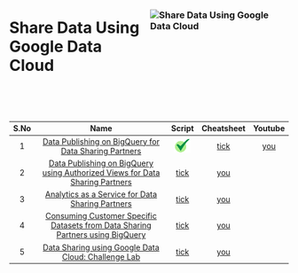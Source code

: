 [youtube]: /assets/yt.png
[cross]: /assets/cross.jpg
[tick]: /assets/tick.jpg

### <img src="https://cdn.qwiklabs.com/g1AE7vnBOA6YLmx03%2FxeoOxkjAvG7ZE%2FU76PYsoWbTQ%3D" alt="Share Data Using Google Data Cloud" title="Share Data Using Google Data Cloud" align="right" height="180" width="250"/>

# Share Data Using Google Data Cloud

<br>
<br>
<br>


| S.No | Name | Script | Cheatsheet | Youtube |
| :--: | :---: | :------: | :--------: | :------: |
| 1 | [Data Publishing on BigQuery for Data Sharing Partners](https://www.cloudskillsboost.google/focuses/42011?parent=catalog) | [![tick][tick]]() | [tick]() | [you]() |
| 2 | [Data Publishing on BigQuery using Authorized Views for Data Sharing Partners](https://www.cloudskillsboost.google/focuses/42016?parent=catalog) | [tick]() | [you]() |
| 3 | [Analytics as a Service for Data Sharing Partners](https://www.cloudskillsboost.google/focuses/42014?parent=catalog) | [tick]() | [you]() |
| 4 | [Consuming Customer Specific Datasets from Data Sharing Partners using BigQuery](https://www.cloudskillsboost.google/focuses/42015?parent=catalog) | [tick]() | [you]() |
| 5 | [Data Sharing using Google Data Cloud: Challenge Lab](https://www.cloudskillsboost.google/focuses/42017?parent=catalog) | [tick]() | [you]() |